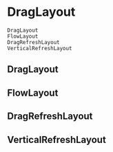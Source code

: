 # DragLayout
	DragLayout
	FlowLayout
	DragRefreshLayout
	VerticalRefreshLayout

## DragLayout
## FlowLayout
## DragRefreshLayout
## VerticalRefreshLayout
